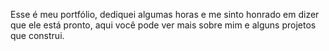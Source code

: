Esse é meu portfólio, dediquei algumas horas e me sinto honrado em dizer que ele está pronto, aqui você pode ver mais sobre mim e alguns projetos que construi.